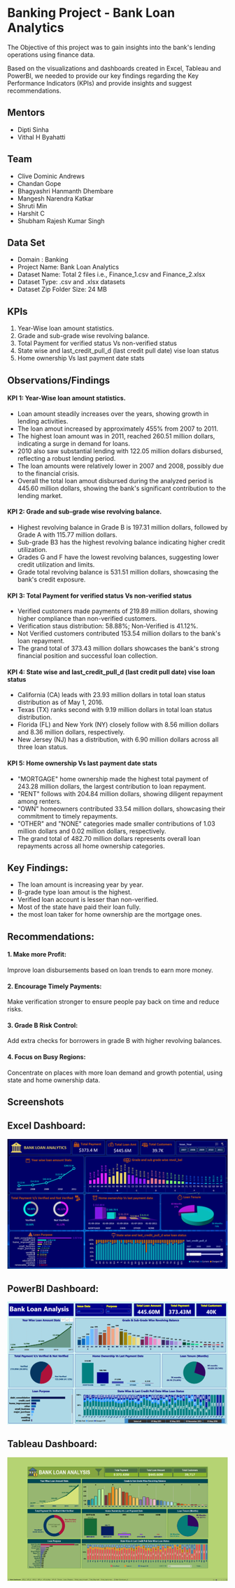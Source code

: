 
# Banking Project - Bank Loan Analytics

The Objective of this project was to gain insights into the bank's lending operations using finance data.

Based on the visualizations and dashboards created in Excel, Tableau and PowerBI, we needed to provide our key findings regarding the Key Performance Indicators (KPIs) and provide insights and suggest recommendations.

## Mentors

- Dipti Sinha
- Vithal H Byahatti

## Team

- Clive Dominic Andrews
- Chandan Gope
- Bhagyashri Hanmanth Dhembare
- Mangesh Narendra Katkar
- Shruti Min
- Harshit C
- Shubham Rajesh Kumar Singh

## Data Set

- Domain : Banking
- Project Name: Bank Loan Analytics
- Dataset Name: Total 2 files i.e., Finance_1.csv and Finance_2.xlsx
- Dataset Type: .csv and .xlsx datasets
- Dataset Zip Folder Size: 24 MB

## KPIs
1. Year-Wise loan amount statistics.
2. Grade and sub-grade wise revolving balance.
3. Total Payment for verified status Vs non-verified status
4. State wise and last_credit_pull_d (last credit pull date) vise loan status
5. Home ownership Vs last payment date stats

## Observations/Findings

#### KPI 1: Year-Wise loan amount statistics.
- Loan amount steadily increases over the years, showing growth in lending activities.
- The loan amout increased by approximately 455% from 2007 to 2011.
- The highest loan amount was in 2011, reached 260.51 million dollars, indicating a surge in demand for loans.
- 2010 also saw substantial lending with 122.05 million dollars disbursed, reflecting a robust lending period.
- The loan amounts were relatively lower in 2007 and 2008, possibly due to the financial crisis.
- Overall the total loan amout disbursed during the analyzed period is 445.60 million dollars, showing the bank's significant contribution to the lending market.

#### KPI 2: Grade and sub-grade wise revolving balance.
- Highest revolving balance in Grade B is 197.31 million dollars, followed by Grade A with 115.77 million dollars.
- Sub-grade B3 has the highest revolving balance indicating higher credit utilization.
- Grades G and F have the lowest revolving balances, suggesting lower credit utilization and limits.
- Grade total revolving balance is 531.51 million dollars, showcasing the bank's credit exposure.

#### KPI 3: Total Payment for verified status Vs non-verified status
- Verified customers made payments of 219.89 million dollars, showing higher compliance than non-verified customers.
- Verification staus distribution: 58.88%; Non-Verified is 41.12%.
- Not Verified customers contributed 153.54 million dollars to the bank's loan repayment.
- The grand total of 373.43 million dollars showcases the bank's strong financial position and successful loan collection.

#### KPI 4: State wise and last_credit_pull_d (last credit pull date) vise loan status
- California (CA) leads with 23.93 million dollars in total loan status distribution as of May 1, 2016.
- Texas (TX) ranks second with 9.19 million dollars in total loan status distribution.
- Florida (FL) and New York (NY) closely follow with 8.56 million dollars and 8.36 million dollars, respectively.
- New Jersey (NJ) has a distribution, with 6.90 million dollars across all three loan status.

#### KPI 5: Home ownership Vs last payment date stats
- "MORTGAGE" home ownership made the highest total payment of 243.28 million dollars, the largest contribution to loan repayment.
- "RENT" follows with 204.84 million dollars, showing diligent repayment among renters.
- "OWN" homeowners contributed 33.54 million dollars, showcasing their commitment to timely repayments.
- "OTHER" and "NONE" categories made smaller contributions of 1.03 million dollars and 0.02 million dollars, respectively.
- The grand total of 482.70 million dollars represents overall loan repayments across all home ownership categories.


## Key Findings:
- The loan amount is increasing year by year.
- B-grade type loan amout is the highest.
- Verified loan account is lesser than non-verified.
- Most of the state have paid their loan fully.
- the most loan taker for home ownership are the mortgage ones.

## Recommendations:

#### 1. Make more Profit:
Improve loan disbursements based on loan trends to earn more money.
#### 2. Encourage Timely Payments:
Make verification stronger to ensure people pay back on time and reduce risks.
#### 3. Grade B Risk Control:
Add extra checks for borrowers in grade B with higher revolving balances.
#### 4. Focus on Busy Regions:
Concentrate on places with more loan demand and growth potential, using state and home ownership data.


## Screenshots

## Excel Dashboard:
![My_Excel_Dashboard](images/Excel_Project_Banking.png)

## PowerBI Dashboard:
![PowerBI_Dashboard](images/PowerBI_Project_Banking.png)

## Tableau Dashboard:
![Tableau_Dashboard](images/Tableau_Project_Banking.png)
